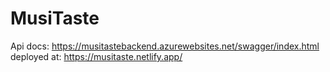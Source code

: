 # MusiTaste

Api docs: https://musitastebackend.azurewebsites.net/swagger/index.html
deployed at: https://musitaste.netlify.app/
